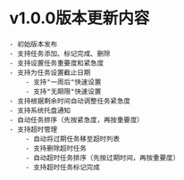 # v1.0.0版本更新内容
    - 初始版本发布
    - 支持任务添加、标记完成、删除
    - 支持设置任务重要度和紧急度
    - 支持为任务设置截止日期
        - 支持"一周后"快速设置
        - 支持"无期限"快速设置
    - 支持根据剩余时间自动调整任务紧急度
    - 支持系统托盘通知
    - 自动任务排序（先按紧急度，再按重要度）
    - 支持超时管理
        - 自动将过期任务移至超时列表
        - 支持删除超时任务
        - 自动超时任务排序（先按过期时间，再按重要度）
        - 支持超时任务标记完成
        